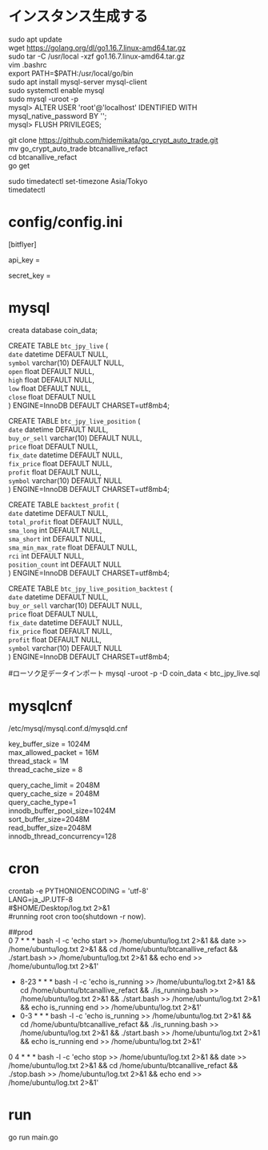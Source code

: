 # インスタンス生成する  
sudo apt update  
wget https://golang.org/dl/go1.16.7.linux-amd64.tar.gz  
sudo tar -C /usr/local -xzf go1.16.7.linux-amd64.tar.gz  
vim .bashrc  
   export PATH=$PATH:/usr/local/go/bin  
sudo apt install mysql-server mysql-client  
sudo systemctl enable mysql  
sudo mysql -uroot -p  
mysql> ALTER USER 'root'@'localhost' IDENTIFIED WITH mysql_native_password BY '';  
mysql> FLUSH PRIVILEGES;  
  
git clone https://github.com/hidemikata/go_crypt_auto_trade.git  
mv go_crypt_auto_trade btcanallive_refact  
cd btcanallive_refact  
go get  
  
sudo timedatectl set-timezone Asia/Tokyo  
timedatectl  
  
# config/config.ini  
    
[bitflyer]  
  
api_key =   
    
secret_key =   
      
# mysql  
creata database coin_data;  
    
    
CREATE TABLE `btc_jpy_live` (  
  `date` datetime DEFAULT NULL,  
  `symbol` varchar(10) DEFAULT NULL,  
  `open` float DEFAULT NULL,  
  `high` float DEFAULT NULL,  
  `low` float DEFAULT NULL,  
  `close` float DEFAULT NULL  
) ENGINE=InnoDB DEFAULT CHARSET=utf8mb4;  
    
CREATE TABLE `btc_jpy_live_position` (  
  `date` datetime DEFAULT NULL,  
  `buy_or_sell` varchar(10) DEFAULT NULL,  
  `price` float DEFAULT NULL,  
  `fix_date` datetime DEFAULT NULL,  
  `fix_price` float DEFAULT NULL,  
  `profit` float DEFAULT NULL,  
  `symbol` varchar(10) DEFAULT NULL  
) ENGINE=InnoDB DEFAULT CHARSET=utf8mb4;  
  
CREATE TABLE `backtest_profit` (  
  `date` datetime DEFAULT NULL,  
  `total_profit` float DEFAULT NULL,  
  `sma_long` int DEFAULT NULL,  
  `sma_short` int DEFAULT NULL,  
  `sma_min_max_rate` float DEFAULT NULL,  
  `rci` int DEFAULT NULL,  
  `position_count` int DEFAULT NULL  
) ENGINE=InnoDB DEFAULT CHARSET=utf8mb4;  
    
  CREATE TABLE `btc_jpy_live_position_backtest` (  
  `date` datetime DEFAULT NULL,  
  `buy_or_sell` varchar(10) DEFAULT NULL,  
  `price` float DEFAULT NULL,  
  `fix_date` datetime DEFAULT NULL,  
  `fix_price` float DEFAULT NULL,  
  `profit` float DEFAULT NULL,  
  `symbol` varchar(10) DEFAULT NULL  
) ENGINE=InnoDB DEFAULT CHARSET=utf8mb4;  
  
#ローソク足データインポート
mysql -uroot -p -D coin_data < btc_jpy_live.sql  
  
# mysqlcnf
/etc/mysql/mysql.conf.d/mysqld.cnf  
  
key_buffer_size         = 1024M  
max_allowed_packet      = 16M  
thread_stack            = 1M  
thread_cache_size       = 8  
  
query_cache_limit       = 2048M  
query_cache_size        = 2048M  
query_cache_type=1  
innodb_buffer_pool_size=1024M  
sort_buffer_size=2048M  
read_buffer_size=2048M  
innodb_thread_concurrency=128  


# cron
crontab -e
PYTHONIOENCODING = 'utf-8'  
LANG=ja_JP.UTF-8  
#$HOME/Desktop/log.txt 2>&1  
#running root cron too(shutdown -r now).  
  
  
##prod  
0 7 * * * bash -l -c 'echo start >> /home/ubuntu/log.txt 2>&1 && date >> /home/ubuntu/log.txt 2>&1 && cd /home/ubuntu/btcanallive_refact && ./start.bash >> /home/ubuntu/log.txt 2>&1 && echo end >> /home/ubuntu/log.txt 2>&1'  
  
* 8-23 * * * bash -l -c 'echo is_running >> /home/ubuntu/log.txt 2>&1 && cd /home/ubuntu/btcanallive_refact && ./is_running.bash >> /home/ubuntu/log.txt 2>&1 && ./start.bash >> /home/ubuntu/log.txt 2>&1 && echo is_running end >> /home/ubuntu/log.txt 2>&1'  
* 0-3 * * * bash -l -c 'echo is_running >> /home/ubuntu/log.txt 2>&1 && cd /home/ubuntu/btcanallive_refact && ./is_running.bash >> /home/ubuntu/log.txt 2>&1 && ./start.bash >> /home/ubuntu/log.txt 2>&1 && echo is_running end >> /home/ubuntu/log.txt 2>&1'  
  
0 4 * * * bash -l -c 'echo  stop >> /home/ubuntu/log.txt 2>&1 && date >> /home/ubuntu/log.txt 2>&1 && cd /home/ubuntu/btcanallive_refact && ./stop.bash >> /home/ubuntu/log.txt 2>&1 && echo end >> /home/ubuntu/log.txt 2>&1'  

  
# run
go run main.go  


